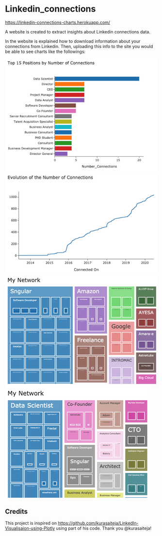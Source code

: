 # Linkedin_connections

https://linkedin-connections-charts.herokuapp.com/

A website is created to extract insights about Linkedin connections data.

In the website is explained how to download information about your connections from Linkedin. Then, uploading this info to the site you would be able to see charts like the followings: 

![Alt text](images/imag1.png?raw=true "Title")
![Alt text](images/imag2.png?raw=true "Title")
![Alt text](images/imag3.png?raw=true "Title")
![Alt text](images/imag4.png?raw=true "Title")


## Credits 
This project is inspired on https://github.com/kurasaiteja/LinkedIn-Visualisaion-using-Plotly using part of his code. Thank you @kurasaiteja!
